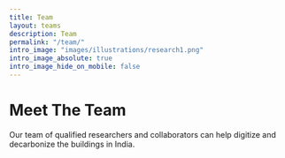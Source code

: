 ```yaml
---
title: Team
layout: teams
description: Team
permalink: "/team/"
intro_image: "images/illustrations/research1.png"
intro_image_absolute: true
intro_image_hide_on_mobile: false
---
```


# Meet The Team

Our team of qualified researchers and collaborators can help digitize and decarbonize the buildings in India.
